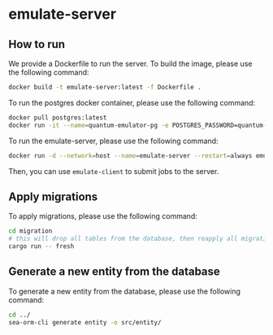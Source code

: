 # emulate-server

## How to run

We provide a Dockerfile to run the server. To build the image, please use the following command:

```bash
docker build -t emulate-server:latest -f Dockerfile .
```

To run the postgres docker container, please use the following command:

```bash
docker pull postgres:latest
docker run -it --name=quantum-emulator-pg -e POSTGRES_PASSWORD=quantum-emulator -e POSTGRES_USER=quantum-emulator -e POSTGRES_DB=quantum-emulator -p 5433:5432 --restart always -v pg-data:/var/lib/postgresql/data postgres:latest
```

To run the emulate-server, please use the following command:

```bash
docker run -d --network=host --name=emulate-server --restart=always emulate-server:latest
```

Then, you can use `emulate-client` to submit jobs to the server.

## Apply migrations

To apply migrations, please use the following command:

```bash
cd migration
# this will drop all tables from the database, then reapply all migrations
cargo run -- fresh
```

## Generate a new entity from the database

To generate a new entity from the database, please use the following command:

```bash
cd ../
sea-orm-cli generate entity -o src/entity/
```
